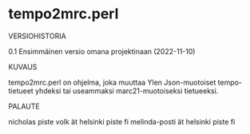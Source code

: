 # tempo2mrc.perl

VERSIOHISTORIA

0.1 Ensimmäinen versio omana projektinaan (2022-11-10)

KUVAUS

tempo2mrc.perl on ohjelma, joka muuttaa Ylen Json-muotoiset tempo-tietueet yhdeksi tai useammaksi marc21-muotoiseksi tietueeksi.

PALAUTE

nicholas piste volk ät helsinki piste fi
melinda-posti ät helsinki piste fi
